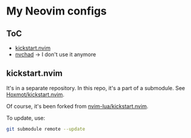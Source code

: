 # My Neovim configs

## ToC

* [kickstart.nvim](#kickstart.nvim)
* [nvchad](./nvchad/custom/README.md) -> I don't use it anymore

## kickstart.nvim

It's in a separate repository. In this repo, it's a part of a submodule. See [Hoxmot/kickstart.nvim](https://github.com/hoxmot/kickstart.nvim).

Of course, it's been forked from [nvim-lua/kickstart.nvim](https://github.com/nvim-lua/kickstart.nvim).

To update, use:

```bash
git submodule remote --update
```
